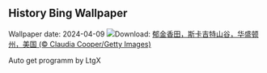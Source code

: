## History Bing Wallpaper
Wallpaper date: 2024-04-09
![](https://www.bing.com/th?id=OHR.SkagitValleyTulips_ZH-CN9034120306_UHD.jpg&w=1000)Download: [郁金香田，斯卡吉特山谷，华盛顿州，美国 (© Claudia Cooper/Getty Images)](https://www.bing.com/th?id=OHR.SkagitValleyTulips_ZH-CN9034120306_UHD.jpg)

Auto get programm by LtgX
